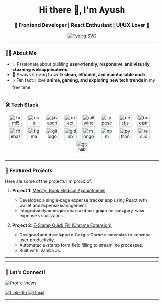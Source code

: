 <h1 align="center">Hi there 👋, I'm Ayush</h1>
<h3 align="center">🚀 Frontend Developer | React Enthusiast | UI/UX Lover 🚀</h3>

<p align="center">
  <a href="https://github.com/erayushs">
    <img src="https://readme-typing-svg.demolab.com?font=Fira+Code&pause=1000&color=22D3EE&center=true&vCenter=true&width=435&lines=Welcome+to+my+GitHub+Profile!;Let's+build+something+awesome!+%F0%9F%9A%80" alt="Typing SVG" />
  </a>
</p>

---

### 👨‍💻 About Me
- 💡 Passionate about building **user-friendly, responsive, and visually stunning web applications**.
- 🎯 Always striving to write **clean, efficient, and maintainable code**.
- ⚡ Fun fact: I love **anime, gaming, and exploring new tech trends** in my free time.

---

### 🛠️ Tech Stack
<div align="center">
  <img src="https://cdn.jsdelivr.net/gh/devicons/devicon/icons/html5/html5-original.svg" height="40" alt="html5 logo"  />
  <img width="12" />
  <img src="https://cdn.jsdelivr.net/gh/devicons/devicon/icons/css3/css3-original.svg" height="40" alt="css logo"  />
  <img width="12" />
  <img src="https://cdn.jsdelivr.net/gh/devicons/devicon/icons/javascript/javascript-original.svg" height="40" alt="javascript logo"  />
  <img width="12" />
  <img src="https://cdn.jsdelivr.net/gh/devicons/devicon/icons/react/react-original.svg" height="40" alt="react logo"  />
  <img width="12" />
  <img src="https://cdn.simpleicons.org/tailwindcss/06B6D4" height="40" alt="tailwindcss logo"  />
  <img width="12" />
  <img src="https://cdn.jsdelivr.net/gh/devicons/devicon/icons/typescript/typescript-original.svg" height="40" alt="typescript logo"  />
  <img width="12" />
  <img src="https://cdn.jsdelivr.net/gh/devicons/devicon/icons/nextjs/nextjs-original.svg" height="40" alt="nextjs logo"  />
  <img width="12" />
  <img src="https://cdn.jsdelivr.net/gh/devicons/devicon/icons/bootstrap/bootstrap-original.svg" height="40" alt="bootstrap logo"  />
  <img width="12" />
  <img src="https://cdn.jsdelivr.net/gh/devicons/devicon/icons/firebase/firebase-plain.svg" height="40" alt="firebase logo"  />
  <img width="12" />
  <img src="https://cdn.jsdelivr.net/gh/devicons/devicon/icons/figma/figma-original.svg" height="40" alt="figma logo"  />
  <img width="12" />
  <img src="https://cdn.jsdelivr.net/gh/devicons/devicon/icons/git/git-original.svg" height="40" alt="git logo"  />
  <img width="12" />
  <img src="https://cdn.jsdelivr.net/gh/devicons/devicon/icons/gitlab/gitlab-original.svg" height="40" alt="gitlab logo"  />
  <img width="12" />
  <img src="https://cdn.jsdelivr.net/gh/devicons/devicon/icons/mongodb/mongodb-original.svg" height="40" alt="mongodb logo"  />
  <img width="12" />
  <img src="https://cdn.jsdelivr.net/gh/devicons/devicon/icons/npm/npm-original-wordmark.svg" height="40" alt="npm logo"  />
  <img width="12" />
  <img src="https://cdn.jsdelivr.net/gh/devicons/devicon/icons/python/python-original.svg" height="40" alt="python logo"  />
  <img width="12" />
  <img src="https://cdn.jsdelivr.net/gh/devicons/devicon/icons/redux/redux-original.svg" height="40" alt="redux logo"  />
  <img width="12" />
  <img src="https://cdn.jsdelivr.net/gh/devicons/devicon/icons/github/github-original.svg" height="40" alt="github logo"  />
</div>

###

---

### 🚀 Featured Projects
Here are some of the projects I'm proud of:

1. **Project 1**: [Medify: Book Medical Appointments](https://github.com/erayushs/Medify)   
   - Developed a single-page expense tracker app using React with wallet and expense management.  
   - Integrated dynamic pie chart and bar graph for category-wise expense visualization. 

2. **Project 2**: [E-Stamp Quick Fill (Chrome Extension)](https://chromewebstore.google.com/detail/e-stamp-quick-fill/egepealofikdhklcejoifajhajekhfnj?hl=en)  
   - Designed and developed a Google Chrome extension to enhance user productivity.
   - Automated e-stamp form field filling to streamline processes. 
   - Built with: Vanilla Js. 

---
<!-- 
### 📈 GitHub Stats
<p align="center">
  <img src="https://github-readme-stats.vercel.app/api?username=erayushs&show_icons=true&theme=radical" alt="GitHub Stats" />
  <img src="https://github-readme-streak-stats.herokuapp.com/?user=erayushs&theme=radical" alt="GitHub Streak" />
</p>
-->

---

### 🌟 Let's Connect!
<div>
<p align="left"><img src="https://komarev.com/ghpvc/?username=erayushs&label=Profile%20Views&color=blue&style=flat" alt="Profile Views" /></div>
  <a href="https://www.linkedin.com/in/erayushsingh/">
    <img src="https://img.shields.io/badge/LinkedIn-0077B5?style=for-the-badge&logo=linkedin&logoColor=white" alt="LinkedIn" />
  </a>
  <a href="mailto:[iamayushvs@gmail.com]">
    <img src="https://img.shields.io/badge/Gmail-D14836?style=for-the-badge&logo=gmail&logoColor=white" alt="Gmail" />
  </a>
</p>

---
<!-- 
### 💻 Coding Activity
<p align="center">
  <img src="https://github-readme-activity-graph.vercel.app/graph?username=erayushs&theme=react-dark" alt="GitHub Activity Graph" />
</p>


---

<p align="center">
  <img src="https://komarev.com/ghpvc/?username=erayushs&label=Profile%20Views&color=blue&style=flat" alt="Profile Views" />
</p>


###

<div align="left">
  <img src="https://img.shields.io/static/v1?message=Youtube&logo=youtube&label=&color=FF0000&logoColor=white&labelColor=&style=for-the-badge" height="35" alt="youtube logo"  />
  <img src="https://img.shields.io/static/v1?message=Instagram&logo=instagram&label=&color=E4405F&logoColor=white&labelColor=&style=for-the-badge" height="35" alt="instagram logo"  />
  <img src="https://img.shields.io/static/v1?message=Twitch&logo=twitch&label=&color=9146FF&logoColor=white&labelColor=&style=for-the-badge" height="35" alt="twitch logo"  />
  <img src="https://img.shields.io/static/v1?message=Discord&logo=discord&label=&color=7289DA&logoColor=white&labelColor=&style=for-the-badge" height="35" alt="discord logo"  />
  <img src="https://img.shields.io/static/v1?message=Gmail&logo=gmail&label=&color=D14836&logoColor=white&labelColor=&style=for-the-badge" height="35" alt="gmail logo"  />
  <img src="https://img.shields.io/static/v1?message=LinkedIn&logo=linkedin&label=&color=0077B5&logoColor=white&labelColor=&style=for-the-badge" height="35" alt="linkedin logo"  />
</div>

###

<br clear="both">

<img src="https://raw.githubusercontent.com/erayushs/erayushs/output/snake.svg" alt="Snake animation" />

###
